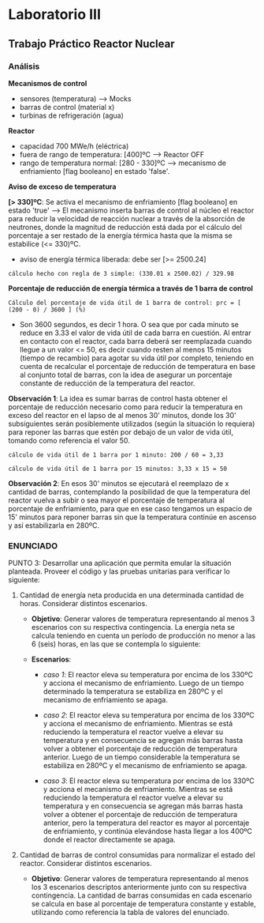 # Laboratorio III

## Trabajo Práctico Reactor Nuclear

### Análisis

**Mecanismos de control**
* sensores (temperatura) --> Mocks
* barras de control (material x)
* turbinas de refrigeración (agua)

**Reactor**
* capacidad 700 MWe/h (eléctrica)
* fuera de rango de temperatura: [400]ºC --> Reactor OFF
* rango de temperatura normal: [280 - 330]ºC --> mecanismo de enfriamiento [flag booleano] en estado 'false'.

**Aviso de exceso de temperatura**

**[> 330]ºC**: Se activa el mecanismo de enfriamiento [flag booleano] en estado 'true' --> El mecanismo inserta barras de control al núcleo el reactor para reducir la velocidad de reacción nuclear a través de la absorción de neutrones, donde la magnitud de reducción está dada por el cálculo del porcentaje a ser restado de la energía térmica hasta que la misma se estabilice (<= 330)ºC.

* aviso de energía térmica liberada: debe ser [>= 2500.24]

```cálculo hecho con regla de 3 simple: (330.01 x 2500.02) / 329.98```
  
**Porcentaje de reducción de energía térmica a través de 1 barra de control**

```Cálculo del porcentaje de vida útil de 1 barra de control: prc = [ (200 - 0) / 3600 ] (%)```
    
* Son 3600 segundos, es decir 1 hora. O sea que por cada minuto se reduce en 3.33 el valor de vida útil de cada barra en cuestión. Al entrar en contacto con el reactor, cada barra deberá ser reemplazada cuando llegue a un valor <= 50, es decir cuando resten al menos 15 minutos (tiempo de recambio) para agotar su vida útil por completo, teniendo en cuenta de recalcular el porcentaje de reducción de temperatura en base al conjunto total de barras, con la idea de asegurar un porcentaje constante de reducción de la temperatura del reactor.
         
    
**Observación 1**: La idea es sumar barras de control hasta obtener el porcentaje de reducción necesario como para reducir la temperatura en exceso del reactor en el lapso de al menos 30' minutos, donde los 30' subsiguientes serán posiblemente utilizados (según la situación lo requiera) para reponer las barras que estén por debajo de un valor de vida útil, tomando como referencia el valor 50.

```cálculo de vida útil de 1 barra por 1 minuto: 200 / 60 = 3,33```

```cálculo de vida útil de 1 barra por 15 minutos: 3,33 x 15 = 50```
            
**Observación 2**: En esos 30' minutos se ejecutará el reemplazo de x cantidad de barras, contemplando la posibilidad de que la temperatura del reactor vuelva a subir o sea mayor el porcentaje de temperatura al porcentaje de enfriamiento, para que en ese caso tengamos un espacio de 15' minutos para reponer barras sin que la temperatura continúe en ascenso y así estabilizarla en 280ºC.   
      
### ENUNCIADO
PUNTO 3: Desarrollar una aplicación que permita emular la situación planteada. 
Proveer el código y las pruebas unitarias para verificar lo siguiente:

1. Cantidad de energía neta producida en una determinada cantidad de horas. Considerar distintos escenarios.
    * **Objetivo**: Generar valores de temperatura representando al menos 3 escenarios con su respectiva contingencia. La energía neta se calcula teniendo en cuenta un período de producción no menor a las 6 (seis) horas, en las que se contempla lo siguiente:
    
    * **Escenarios**:
        * *caso 1*: El reactor eleva su temperatura por encima de los 330ºC y acciona el mecanismo de enfriamiento. Luego de un tiempo determinado la temperatura se estabiliza en 280ºC y el mecanismo de enfriamiento se apaga.
               
        * *caso 2*: El reactor eleva su temperatura por encima de los 330ºC y acciona el mecanismo de enfriamiento. Mientras se está reduciendo la temperatura el reactor vuelve a elevar su temperatura y en consecuencia se agregan más barras hasta volver a obtener el porcentaje de reducción de temperatura anterior. Luego de un tiempo considerable la temperatura se estabiliza en 280ºC y el mecanismo de enfriamiento se apaga.
               
        * *caso 3*: El reactor eleva su temperatura por encima de los 330ºC y acciona el mecanismo de enfriamiento. Mientras se está reduciendo la temperatura el reactor vuelve a elevar su temperatura y en consecuencia se agregan más barras hasta volver a obtener el porcentaje de reducción de temperatura anterior, pero la temperatura del reactor es mayor al porcentaje de enfriamiento, y continúa elevándose hasta llegar a los 400ºC donde el reactor directamente se apaga. 

2. Cantidad de barras de control consumidas para normalizar el estado del reactor. Considerar distintos escenarios.
    * **Objetivo**: Generar valores de temperatura representando al menos los 3 escenarios descriptos anteriormente junto con su respectiva contingencia. La cantidad de barras consumidas en cada escenario se calcula en base al porcentaje de temperatura constante y estable, utilizando como referencia la tabla de valores del enunciado.